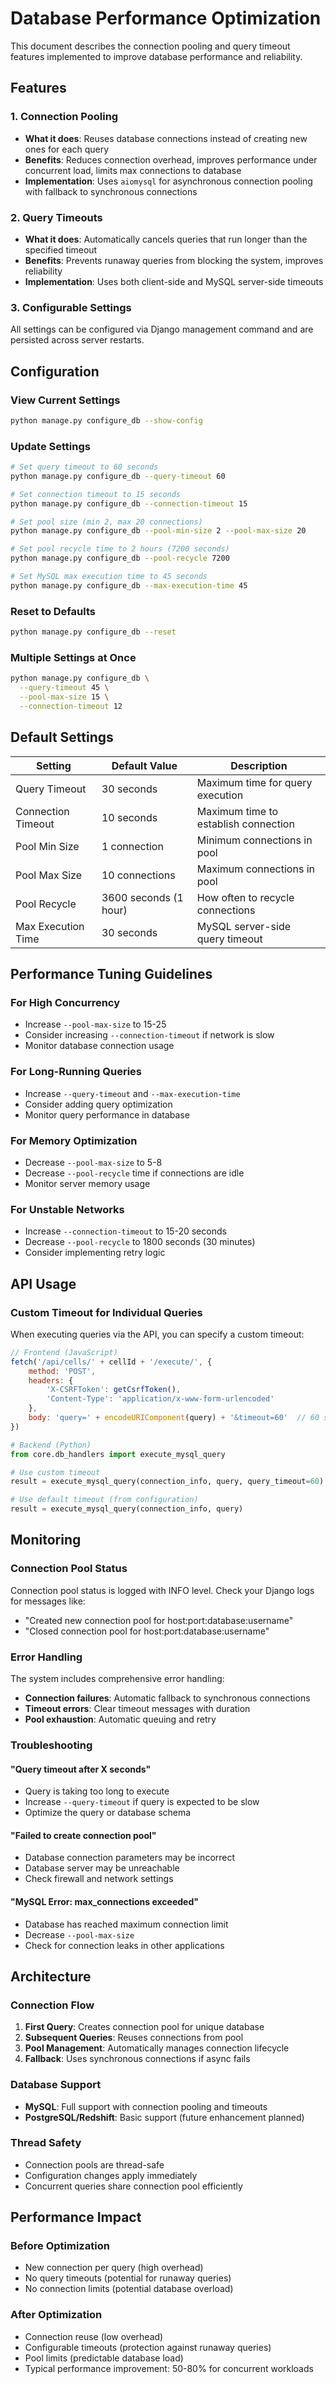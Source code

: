 # Database Performance Optimization

This document describes the connection pooling and query timeout features implemented to improve database performance and reliability.

## Features

### 1. Connection Pooling
- **What it does**: Reuses database connections instead of creating new ones for each query
- **Benefits**: Reduces connection overhead, improves performance under concurrent load, limits max connections to database
- **Implementation**: Uses `aiomysql` for asynchronous connection pooling with fallback to synchronous connections

### 2. Query Timeouts
- **What it does**: Automatically cancels queries that run longer than the specified timeout
- **Benefits**: Prevents runaway queries from blocking the system, improves reliability
- **Implementation**: Uses both client-side and MySQL server-side timeouts

### 3. Configurable Settings
All settings can be configured via Django management command and are persisted across server restarts.

## Configuration

### View Current Settings
```bash
python manage.py configure_db --show-config
```

### Update Settings
```bash
# Set query timeout to 60 seconds
python manage.py configure_db --query-timeout 60

# Set connection timeout to 15 seconds
python manage.py configure_db --connection-timeout 15

# Set pool size (min 2, max 20 connections)
python manage.py configure_db --pool-min-size 2 --pool-max-size 20

# Set pool recycle time to 2 hours (7200 seconds)
python manage.py configure_db --pool-recycle 7200

# Set MySQL max execution time to 45 seconds
python manage.py configure_db --max-execution-time 45
```

### Reset to Defaults
```bash
python manage.py configure_db --reset
```

### Multiple Settings at Once
```bash
python manage.py configure_db \
  --query-timeout 45 \
  --pool-max-size 15 \
  --connection-timeout 12
```

## Default Settings

| Setting | Default Value | Description |
|---------|---------------|-------------|
| Query Timeout | 30 seconds | Maximum time for query execution |
| Connection Timeout | 10 seconds | Maximum time to establish connection |
| Pool Min Size | 1 connection | Minimum connections in pool |
| Pool Max Size | 10 connections | Maximum connections in pool |
| Pool Recycle | 3600 seconds (1 hour) | How often to recycle connections |
| Max Execution Time | 30 seconds | MySQL server-side query timeout |

## Performance Tuning Guidelines

### For High Concurrency
- Increase `--pool-max-size` to 15-25
- Consider increasing `--connection-timeout` if network is slow
- Monitor database connection usage

### For Long-Running Queries
- Increase `--query-timeout` and `--max-execution-time`
- Consider adding query optimization
- Monitor query performance in database

### For Memory Optimization
- Decrease `--pool-max-size` to 5-8
- Decrease `--pool-recycle` time if connections are idle
- Monitor server memory usage

### For Unstable Networks
- Increase `--connection-timeout` to 15-20 seconds
- Decrease `--pool-recycle` to 1800 seconds (30 minutes)
- Consider implementing retry logic

## API Usage

### Custom Timeout for Individual Queries
When executing queries via the API, you can specify a custom timeout:

```javascript
// Frontend (JavaScript)
fetch('/api/cells/' + cellId + '/execute/', {
    method: 'POST',
    headers: {
        'X-CSRFToken': getCsrfToken(),
        'Content-Type': 'application/x-www-form-urlencoded'
    },
    body: 'query=' + encodeURIComponent(query) + '&timeout=60'  // 60 second timeout
})
```

```python
# Backend (Python)
from core.db_handlers import execute_mysql_query

# Use custom timeout
result = execute_mysql_query(connection_info, query, query_timeout=60)

# Use default timeout (from configuration)
result = execute_mysql_query(connection_info, query)
```

## Monitoring

### Connection Pool Status
Connection pool status is logged with INFO level. Check your Django logs for messages like:
- "Created new connection pool for host:port:database:username"
- "Closed connection pool for host:port:database:username"

### Error Handling
The system includes comprehensive error handling:
- **Connection failures**: Automatic fallback to synchronous connections
- **Timeout errors**: Clear timeout messages with duration
- **Pool exhaustion**: Automatic queuing and retry

### Troubleshooting

#### "Query timeout after X seconds"
- Query is taking too long to execute
- Increase `--query-timeout` if query is expected to be slow
- Optimize the query or database schema

#### "Failed to create connection pool"
- Database connection parameters may be incorrect
- Database server may be unreachable
- Check firewall and network settings

#### "MySQL Error: max_connections exceeded"
- Database has reached maximum connection limit
- Decrease `--pool-max-size`
- Check for connection leaks in other applications

## Architecture

### Connection Flow
1. **First Query**: Creates connection pool for unique database
2. **Subsequent Queries**: Reuses connections from pool
3. **Pool Management**: Automatically manages connection lifecycle
4. **Fallback**: Uses synchronous connections if async fails

### Database Support
- **MySQL**: Full support with connection pooling and timeouts
- **PostgreSQL/Redshift**: Basic support (future enhancement planned)

### Thread Safety
- Connection pools are thread-safe
- Configuration changes apply immediately
- Concurrent queries share connection pool efficiently

## Performance Impact

### Before Optimization
- New connection per query (high overhead)
- No query timeouts (potential for runaway queries)
- No connection limits (potential database overload)

### After Optimization
- Connection reuse (low overhead)
- Configurable timeouts (protection against runaway queries)
- Pool limits (predictable database load)
- Typical performance improvement: 50-80% for concurrent workloads 